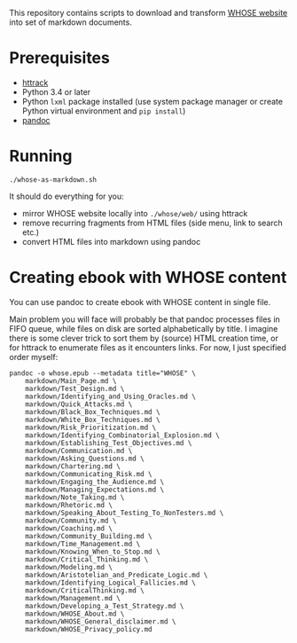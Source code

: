 This repository contains scripts to download and transform [WHOSE website](http://whose.associationforsoftwaretesting.org/index.php?title=Main_Page) into set of markdown documents.

# Prerequisites

* [httrack](https://www.httrack.com/)
* Python 3.4 or later
* Python `lxml` package installed (use system package manager or create Python virtual environment and `pip install`)
* [pandoc](https://pandoc.org/)

# Running

```
./whose-as-markdown.sh
```

It should do everything for you:

* mirror WHOSE website locally into `./whose/web/` using httrack
* remove recurring fragments from HTML files (side menu, link to search etc.)
* convert HTML files into markdown using pandoc

# Creating ebook with WHOSE content

You can use pandoc to create ebook with WHOSE content in single file.

Main problem you will face will probably be that pandoc processes files in FIFO queue, while files on disk are sorted alphabetically by title. I imagine there is some clever trick to sort them by (source) HTML creation time, or for httrack to enumerate files as it encounters links. For now, I just specified order myself:

```
pandoc -o whose.epub --metadata title="WHOSE" \
    markdown/Main_Page.md \
    markdown/Test_Design.md \
    markdown/Identifying_and_Using_Oracles.md \
    markdown/Quick_Attacks.md \
    markdown/Black_Box_Techniques.md \
    markdown/White_Box_Techniques.md \
    markdown/Risk_Prioritization.md \
    markdown/Identifying_Combinatorial_Explosion.md \
    markdown/Establishing_Test_Objectives.md \
    markdown/Communication.md \
    markdown/Asking_Questions.md \
    markdown/Chartering.md \
    markdown/Communicating_Risk.md \
    markdown/Engaging_the_Audience.md \
    markdown/Managing_Expectations.md \
    markdown/Note_Taking.md \
    markdown/Rhetoric.md \
    markdown/Speaking_About_Testing_To_NonTesters.md \
    markdown/Community.md \
    markdown/Coaching.md \
    markdown/Community_Building.md \
    markdown/Time_Management.md \
    markdown/Knowing_When_to_Stop.md \
    markdown/Critical_Thinking.md \
    markdown/Modeling.md \
    markdown/Aristotelian_and_Predicate_Logic.md \
    markdown/Identifying_Logical_Fallicies.md \
    markdown/CriticalThinking.md \
    markdown/Management.md \
    markdown/Developing_a_Test_Strategy.md \
    markdown/WHOSE_About.md \
    markdown/WHOSE_General_disclaimer.md \
    markdown/WHOSE_Privacy_policy.md    
```
